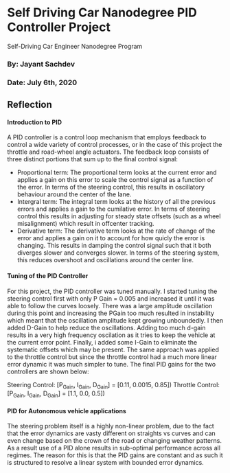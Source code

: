 # Self Driving Car Nanodegree PID Controller Project
Self-Driving Car Engineer Nanodegree Program

### By: Jayant Sachdev
### Date: July 6th, 2020 

## Reflection

#### Introduction to PID

A PID controller is a control loop mechanism that employs feedback to control a wide variety of control processes, or in the case of this project the throttle and road-wheel angle actuators.
The feedback loop consists of three distinct portions that sum up to the final control signal:

 - Proportional term: The proportional term looks at the current error and applies a gain on this error to scale the control signal as a function of the error. In terms of the steering control, this results in oscillatory behaviour around the center of the lane.
 - Intergral term: The integral term looks at the history of all the previous errors and applies a gain to the cumilative error. In terms of steering control this results in adjusting for steady state offsets (such as a wheel misalignment) which result in offcenter tracking.  
 - Derivative term: The derivative term looks at the rate of change of the error and applies a gain on it to account for how quicly the error is changing. This results in damping the control signal such that it both diverges slower and converges slower. In terms of the steering system, this reduces overshoot and oscillations around the center line.  
 
 #### Tuning of the PID Controller
 
 For this project, the PID controller was tuned manually. I started tuning the steering control first with only P Gain = 0.005 and increased it until it was able to follow the curves loosely. There was a large amplitude oscillation during this point and increasing the PGain too much resulted in instability which meant that the oscillation amplitude kept growing unboundedly. I then added D-Gain to help reduce the oscillations. Adding too much d-gain results in a very high frequency oscilation as it tries to keep the vehicle at the current error point. Finally, i added some I-Gain to eliminate the systematic offsets which may be present. The same approach was applied to the throttle control but since the throttle control had a much more linear error dynamic it was much simpler to tune. The final PID gains for the two controllers are shown below:
 
Steering Control: [P<sub>Gain</sub>, I<sub>Gain</sub>, D<sub>Gain</sub>] = [0.11, 0.0015, 0.85])
Throttle Control: [P<sub>Gain</sub>, I<sub>Gain</sub>, D<sub>Gain</sub>] = [1.1, 0.0, 0.5])
 
 #### PID for Autonomous vehicle applications
 
 The steering problem itself is a highly non-linear problem, due to the fact that the error dynamics are vasty different on straights vs curves and can even change based on the crown of the road or changing weather patterns. As a result use of a PID alone results in sub-optimal performance across all regimes. The reason for this is that the PID gains are constant and as such it is structured to resolve a linear system with bounded error dynamics. 
